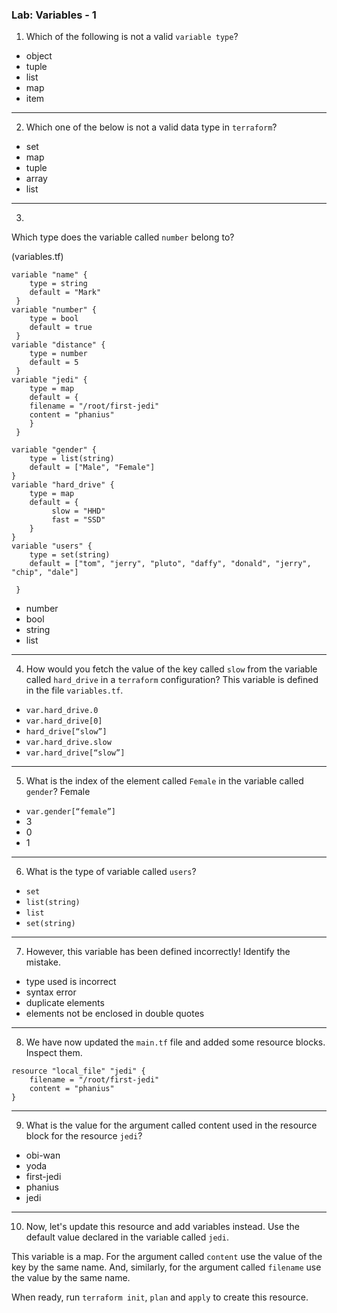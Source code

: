 ### Lab: Variables - 1

1. Which of the following is not a valid `variable type`?
* object
* tuple
* list
* map
* item

---

2. Which one of the below is not a valid data type in `terraform`?
* set
* map
* tuple
* array
* list

---

3.
Which type does the variable called `number` belong to?

(variables.tf)
```hcl
variable "name" {
    type = string
    default = "Mark"
 }
variable "number" {
    type = bool
    default = true
 }
variable "distance" {
    type = number
    default = 5
 }
variable "jedi" {
    type = map
    default = {
    filename = "/root/first-jedi"
    content = "phanius"
    }
 }

variable "gender" {
    type = list(string)
    default = ["Male", "Female"]
}
variable "hard_drive" {
    type = map
    default = {
         slow = "HHD"
         fast = "SSD"
    }
}
variable "users" {
    type = set(string)
    default = ["tom", "jerry", "pluto", "daffy", "donald", "jerry", "chip", "dale"]

 }
```

* number
* bool
* string
* list

---

4. How would you fetch the value of the key called `slow` from the variable called `hard_drive` in a `terraform` configuration?
This variable is defined in the file `variables.tf`.

* `var.hard_drive.0`
* `var.hard_drive[0]`
* `hard_drive[“slow”]`
* `var.hard_drive.slow`
* `var.hard_drive[“slow”]`

---

5. What is the index of the element called `Female` in the variable called `gender`?
Female
* `var.gender[“female”]`
* 3
* 0
* 1

---

6. What is the type of variable called `users`?

* `set`
* `list(string)`
* `list`
* `set(string)`

---

7. However, this variable has been defined incorrectly! Identify the mistake.

* type used is incorrect
* syntax error
* duplicate elements
* elements not be enclosed in double quotes

--- 

8. We have now updated the `main.tf` file and added some resource blocks. Inspect them.

```hcl
resource "local_file" "jedi" {
    filename = "/root/first-jedi"
    content = "phanius"
}
```

---

9. What is the value for the argument called content used in the resource block for the resource `jedi`?

* obi-wan
* yoda
* first-jedi
* phanius
* jedi

---

10. Now, let's update this resource and add variables instead. Use the default value declared 	in the variable called `jedi`.


 This variable is a map. For the argument called `content` use the value of the key by the same name.
And, similarly, for the argument called `filename` use the value by the same name.

When ready, run `terraform init`, `plan` and `apply` to create this resource.


